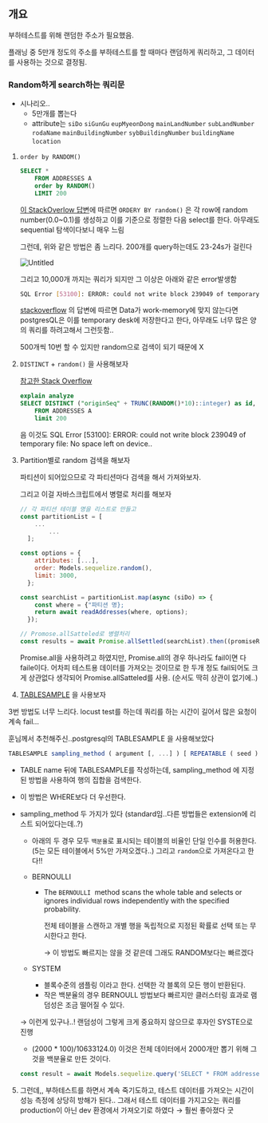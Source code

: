 ## 개요

부하테스트를 위해 랜덤한 주소가 필요했음.

플래닝 중 5만개 정도의 주소를 부하테스트를 할 때마다 랜덤하게 쿼리하고, 그 데이터를 사용하는 것으로 결정됨.

### Random하게 search하는 쿼리문

- 시나리오..
    - 5만개를 뽑는다
    - attribute는 `siDo` `siGunGu` `eupMyeonDong` `mainLandNumber` `subLandNumber` `rodaName` `mainBuildingNumber` `sybBuildingNumber` `buildingName` `location`

1. `order by RANDOM()` 
    
    ```sql
    SELECT *
        FROM ADDRESSES A 
        order by RANDOM()
        LIMIT 200
    ```
    
    [이 StackOverlow 답변](https://dba.stackexchange.com/questions/261549/order-by-random-meaning-postgresql)에 따르면  `ORDERY BY random()` 은 각 row에 random number(0.0~0.1)를 생성하고 이를 기준으로 정렬한 다음 select를 한다.  아무래도 sequential 탐색이다보니 매우 느림
    
    그런데, 위와 같은 방법은 좀 느리다. 200개를 query하는데도 23-24s가 걸린다
    
    ![Untitled](https://s3-us-west-2.amazonaws.com/secure.notion-static.com/d2ad2a8d-03c9-4d49-91a8-6658c25a329f/Untitled.png)
    
    그리고 10,000개 까지는 쿼리가 되지만 그 이상은 아래와 같은 error발생함
    
    ```bash
    SQL Error [53100]: ERROR: could not write block 239049 of temporary file: No space left on device
    ```
    
    [stackoverflow](https://stackoverflow.com/questions/56812618/how-to-resolve-could-not-write-block-of-temporary-file-no-space-left-on-device) 의 답변에 따르면 Data가 work-memory에 맞지 않는다면 postgresQL은 이를 temporary desk에 저장한다고 한다, 아무래도 너무 많은 양의 쿼리를 하려고해서 그런듯함..
    
    500개씩 10번 할 수 있지만 random으로 검색이 되기 때문에 X
    

2. `DISTINCT`  + `random()` 을 사용해보자
    
    [참고한 Stack Overflow](https://www.notion.so/Random-search-e24653a2a76c4a2ca2070ec55ac2ee3e)
    
    ```sql
    explain analyze 
    SELECT DISTINCT ("originSeq" + TRUNC(RANDOM()*10)::integer) as id, "roadAddress" ,"roadAddress"   
        FROM ADDRESSES A 
        limit 200
    ```
    
    음 이것도 SQL Error [53100]: ERROR: could not write block 239049 of temporary file: No space left on device..
    
3. Partition별로 random 검색을 해보자
    
    파티션이 되어있으므로 각 파티션마다 검색을 해서 가져와보자. 
    
    그리고 이걸 자바스크립트에서 병렬로 처리를 해보자
    
    ```jsx
    // 각 파티션 테이블 명을 리스트로 만들고
    const partitionList = [
        ...
            ...
      ];
    
    const options = {
        attributes: [...],
        order: Models.sequelize.random(),
        limit: 3000,
      };
    
    const searchList = partitionList.map(async (siDo) => {
        const where = {"파티션 명};
        return await readAddresses(where, options);
      });
    
    // Promose.allSatteled로 병렬처리
    const results = await Promise.allSettled(searchList).then((promiseResults) => promiseResults.map((result) => result.value));
    
    ```
    
    Promise.all을 사용하려고 하였지만, Promise.all의 경우 하나라도 fail이면 다 faile이다. 어차피 테스트용 데이터를 가져오는 것이므로 한 두개 정도 fail되어도 크게 상관없다 생각되어 Promise.allSatteled를 사용. (순서도 딱히 상관이 없기에..)

4. [TABLESAMPLE](https://www.postgresql.org/docs/current/sql-select.html) 을 사용보자

3번 방법도 너무 느리다. locust test를 하는데 쿼리를 하는 시간이 길어서 많은 요청이 계속 fail… 

훈님께서 추천해주신..postgresql의 TABLESAMPLE 을 사용해보았다

```jsx
TABLESAMPLE sampling_method ( argument [, ...] ) [ REPEATABLE ( seed ) ]
```

- TABLE name 뒤에 TABLESAMPLE를 작성하는데, sampling_method 에 지정된 방법을 사용하여 행의 집합을 검색한다.
- 이 방법은 WHERE보다 더 우선한다.
- sampling_method 두 가지가 있다 (standard임..다른 방법들은 extension에 리스트 되어있다는데..?)
    - 아래의 두 경우 모두 `백분율`로 표시되는 테이블의 비율인 단일 인수를 허용한다. (5는 모든 테이블에서 5%만 가져오겠다..) 그리고 `random`으로 가져온다고 한다!!
    - BERNOULLI
        - The `BERNOULLI`
         method scans the whole table and selects or ignores individual rows independently with the specified probability.
            
            전체 테이블을 스캔하고 개별 행을 독립적으로 지정된 확률로 선택 또는 무시한다고 한다. 
            
            → 이 방법도 빠르지는 않을 것 같은데 그래도 RANDOM보다는 빠르겠다
            
    - SYSTEM
        - 블록수준의 샘플링 이라고 한다. 선택한 각 블록의 모든 행이 반환된다.
        - 작은 백분율의 경우 BERNOULL 방법보다 빠르지만 클러스터링 효과로 램덤성은 조금 떨어질 수 있다.
    
    → 이런게 있구나..! 랜덤성이 그렇게 크게 중요하지 않으므로 후자인 SYSTE으로 진행
    
    - (2000 * 100)/10633124.0) 이것은 전체 데이터에서 2000개만 뽑기 위해 그것을 백분율로 만든 것이다.
    
    ```jsx
    const result = await Models.sequelize.query('SELECT * FROM addresses TABLESAMPLE SYSTEM ((2000 * 100)/10633124.0);');
    ```
    
5. 그런데,, 부하테스트를 하면서 계속 죽기도하고, 테스트 데이터를 가져오는 시간이 성능 측정에 상당히 방해가 된다.. 그래서 테스트 데이터를 가지고오는 쿼리를 production이 아닌 dev 환경에서 가져오기로 하였다 → 훨씬 좋아졌다 굿
